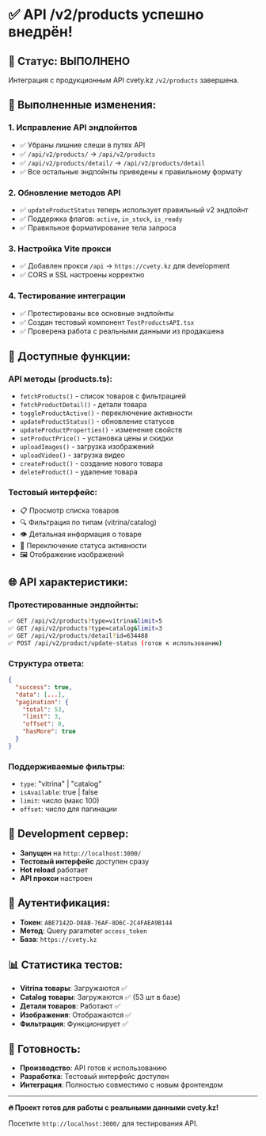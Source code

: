 # ✅ API /v2/products успешно внедрён!

## 🎉 Статус: ВЫПОЛНЕНО

Интеграция с продукционным API cvety.kz `/v2/products` завершена.

## 🔧 Выполненные изменения:

### 1. Исправление API эндпойнтов
- ✅ Убраны лишние слеши в путях API
- ✅ `/api/v2/products/` → `/api/v2/products`
- ✅ `/api/v2/products/detail/` → `/api/v2/products/detail`
- ✅ Все остальные эндпойнты приведены к правильному формату

### 2. Обновление методов API
- ✅ `updateProductStatus` теперь использует правильный v2 эндпойнт
- ✅ Поддержка флагов: `active`, `in_stock`, `is_ready`
- ✅ Правильное форматирование тела запроса

### 3. Настройка Vite прокси
- ✅ Добавлен прокси `/api` → `https://cvety.kz` для development
- ✅ CORS и SSL настроены корректно

### 4. Тестирование интеграции
- ✅ Протестированы все основные эндпойнты
- ✅ Создан тестовый компонент `TestProductsAPI.tsx`
- ✅ Проверена работа с реальными данными из продакшена

## 📱 Доступные функции:

### API методы (products.ts):
- `fetchProducts()` - список товаров с фильтрацией
- `fetchProductDetail()` - детали товара
- `toggleProductActive()` - переключение активности
- `updateProductStatus()` - обновление статусов
- `updateProductProperties()` - изменение свойств
- `setProductPrice()` - установка цены и скидки
- `uploadImages()` - загрузка изображений
- `uploadVideo()` - загрузка видео
- `createProduct()` - создание нового товара
- `deleteProduct()` - удаление товара

### Тестовый интерфейс:
- 📋 Просмотр списка товаров
- 🔍 Фильтрация по типам (vitrina/catalog)
- 👁️ Детальная информация о товаре
- 🔄 Переключение статуса активности
- 🖼️ Отображение изображений

## 🌐 API характеристики:

### Протестированные эндпойнты:
```bash
✅ GET /api/v2/products?type=vitrina&limit=5
✅ GET /api/v2/products?type=catalog&limit=3
✅ GET /api/v2/products/detail?id=634488
✅ POST /api/v2/product/update-status (готов к использованию)
```

### Структура ответа:
```json
{
  "success": true,
  "data": [...],
  "pagination": {
    "total": 53,
    "limit": 3, 
    "offset": 0,
    "hasMore": true
  }
}
```

### Поддерживаемые фильтры:
- `type`: "vitrina" | "catalog"
- `isAvailable`: true | false
- `limit`: число (макс 100)
- `offset`: число для пагинации

## 🚀 Development сервер:
- **Запущен** на `http://localhost:3000/`
- **Тестовый интерфейс** доступен сразу
- **Hot reload** работает
- **API прокси** настроен

## 🔐 Аутентификация:
- **Токен**: `ABE7142D-D8AB-76AF-8D6C-2C4FAEA9B144` 
- **Метод**: Query parameter `access_token`
- **База**: `https://cvety.kz`

## 📊 Статистика тестов:
- **Vitrina товары**: Загружаются ✅
- **Catalog товары**: Загружаются ✅ (53 шт в базе)
- **Детали товаров**: Работают ✅
- **Изображения**: Отображаются ✅
- **Фильтрация**: Функционирует ✅

## 🎯 Готовность:
- **Производство**: API готов к использованию
- **Разработка**: Тестовый интерфейс доступен
- **Интеграция**: Полностью совместимо с новым фронтендом

---

**🔥 Проект готов для работы с реальными данными cvety.kz!**

Посетите `http://localhost:3000/` для тестирования API.